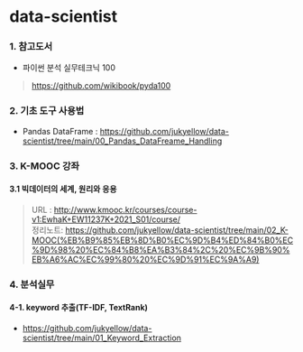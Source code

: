 # data-scientist

### 1. 참고도서
- 파이썬 분석 실무테크닉 100  
> https://github.com/wikibook/pyda100  


### 2. 기초 도구 사용법
- Pandas DataFrame : https://github.com/jukyellow/data-scientist/tree/main/00_Pandas_DataFreame_Handling  


### 3. K-MOOC 강좌
#### 3.1 빅데이터의 세계, 원리와 응용 
> URL : http://www.kmooc.kr/courses/course-v1:EwhaK+EW11237K+2021_S01/course/  
> 정리노트: https://github.com/jukyellow/data-scientist/tree/main/02_K-MOOC(%EB%B9%85%EB%8D%B0%EC%9D%B4%ED%84%B0%EC%9D%98%20%EC%84%B8%EA%B3%84%2C%20%EC%9B%90%EB%A6%AC%EC%99%80%20%EC%9D%91%EC%9A%A9)  


### 4. 분석실무
#### 4-1. keyword 추출(TF-IDF, TextRank)
- https://github.com/jukyellow/data-scientist/tree/main/01_Keyword_Extraction  



